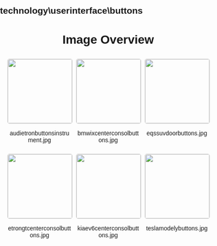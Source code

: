 ## technology\userinterface\buttons
<style>
    body {
        font-family: Arial, sans-serif;
        margin: 0;
        padding: 0;
    }
    .image-gallery {
        display: flex;
        flex-wrap: wrap;
        gap: 10px;
        justify-content: center;
        padding: 10px;
    }
    .image-gallery img {
        width: 150px;
        height: auto;
        border: 1px solid #ddd;
        border-radius: 5px;
    }
    .image-gallery div {
        flex: 1 1 calc(33.333% - 20px); /* Three images per row on large screens */
        max-width: 150px;
        text-align: center;
    }
    @media (max-width: 768px) {
        .image-gallery div {
            flex: 1 1 calc(50% - 20px); /* Two images per row on medium screens */
        }
    }
    @media (max-width: 480px) {
        .image-gallery div {
            flex: 1 1 100%; /* One image per row on small screens */
        }
    }
</style>
<h1 style ="text-align: center;"> Image Overview </h1> <div class="image-gallery">
<div>
<img src="https://media.evkx.net/multimedia/technology/userinterface/buttons/audietronbuttonsinstrument_st.jpg">
<p>audietronbuttonsinstrument.jpg</p>
</div>
<div>
<img src="https://media.evkx.net/multimedia/technology/userinterface/buttons/bmwixcenterconsolbuttons_st.jpg">
<p>bmwixcenterconsolbuttons.jpg</p>
</div>
<div>
<img src="https://media.evkx.net/multimedia/technology/userinterface/buttons/eqssuvdoorbuttons_st.jpg">
<p>eqssuvdoorbuttons.jpg</p>
</div>
<div>
<img src="https://media.evkx.net/multimedia/technology/userinterface/buttons/etrongtcenterconsolbuttons_st.jpg">
<p>etrongtcenterconsolbuttons.jpg</p>
</div>
<div>
<img src="https://media.evkx.net/multimedia/technology/userinterface/buttons/kiaev6centerconsolbuttons_st.jpg">
<p>kiaev6centerconsolbuttons.jpg</p>
</div>
<div>
<img src="https://media.evkx.net/multimedia/technology/userinterface/buttons/teslamodelybuttons_st.jpg">
<p>teslamodelybuttons.jpg</p>
</div>
</div>
